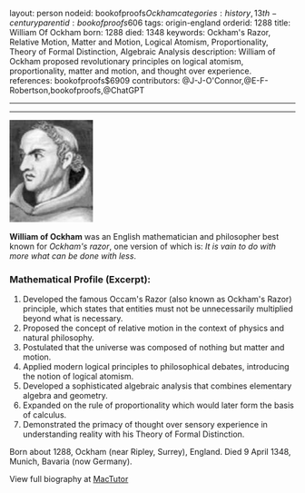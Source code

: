 layout: person
nodeid: bookofproofs$Ockham
categories: history,13th-century
parentid: bookofproofs$606
tags: origin-england
orderid: 1288
title: William Of Ockham
born: 1288
died: 1348
keywords: Ockham's Razor, Relative Motion, Matter and Motion, Logical Atomism, Proportionality, Theory of Formal Distinction, Algebraic Analysis
description: William of Ockham proposed revolutionary principles on logical atomism, proportionality, matter and motion, and thought over experience.
references: bookofproofs$6909
contributors: @J-J-O'Connor,@E-F-Robertson,bookofproofs,@ChatGPT

---



---

![Ockham.jpg](https://github.com/bookofproofs/bookofproofs.github.io/blob/main/_sources/_assets/images/portraits/Ockham.jpg?raw=true)

**William of Ockham** was an English mathematician and philosopher best known for _Ockham's razor_, one version of which is: _It is vain to do with more what can be done with less_.

### Mathematical Profile (Excerpt):
1. Developed the famous Occam's Razor (also known as Ockham's Razor) principle, which states that entities must not be unnecessarily multiplied beyond what is necessary.
2. Proposed the concept of relative motion in the context of physics and natural philosophy.
3. Postulated that the universe was composed of nothing but matter and motion.
4. Applied modern logical principles to philosophical debates, introducing the notion of logical atomism.
5. Developed a sophisticated algebraic analysis that combines elementary algebra and geometry.
6. Expanded on the rule of proportionality which would later form the basis of calculus.
7. Demonstrated the primacy of thought over sensory experience in understanding reality with his Theory of Formal Distinction.

Born about 1288, Ockham (near Ripley, Surrey), England. Died 9 April 1348, Munich, Bavaria (now Germany).

View full biography at [MacTutor](https://mathshistory.st-andrews.ac.uk/Biographies/Ockham/)
